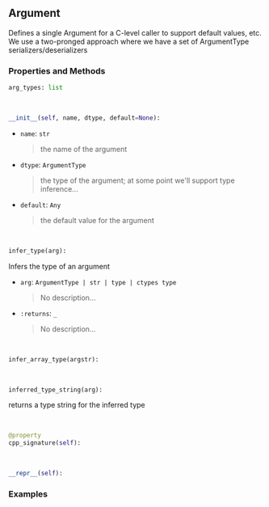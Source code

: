 ## <a id="McUtils.Extensions.ArgumentSignature.Argument">Argument</a>
Defines a single Argument for a C-level caller to support default values, etc.
We use a two-pronged approach where we have a set of ArgumentType serializers/deserializers

### Properties and Methods
```python
arg_types: list
```
<a id="McUtils.Extensions.ArgumentSignature.Argument.__init__" class="docs-object-method">&nbsp;</a>
```python
__init__(self, name, dtype, default=None): 
```

- `name`: `str`
    >the name of the argument
- `dtype`: `ArgumentType`
    >the type of the argument; at some point we'll support type inference...
- `default`: `Any`
    >the default value for the argument

<a id="McUtils.Extensions.ArgumentSignature.Argument.infer_type" class="docs-object-method">&nbsp;</a>
```python
infer_type(arg): 
```
Infers the type of an argument
- `arg`: `ArgumentType | str | type | ctypes type`
    >No description...
- `:returns`: `_`
    >No description...

<a id="McUtils.Extensions.ArgumentSignature.Argument.infer_array_type" class="docs-object-method">&nbsp;</a>
```python
infer_array_type(argstr): 
```

<a id="McUtils.Extensions.ArgumentSignature.Argument.inferred_type_string" class="docs-object-method">&nbsp;</a>
```python
inferred_type_string(arg): 
```
returns a type string for the inferred type

<a id="McUtils.Extensions.ArgumentSignature.Argument.cpp_signature" class="docs-object-method">&nbsp;</a>
```python
@property
cpp_signature(self): 
```

<a id="McUtils.Extensions.ArgumentSignature.Argument.__repr__" class="docs-object-method">&nbsp;</a>
```python
__repr__(self): 
```

### Examples


